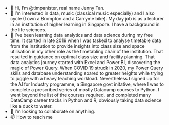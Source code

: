 - 👋 Hi, I’m @timpanister, real name Jenny Tan.
- 👀 I’m interested in data, music (classical music especially) and I also cycle (I own a Brompton and a Carryme bike). My day job is as a lecturer in an institution of higher learning in Singapore. I have a background in the life sciences.
- 🌱 I’ve been learning data analytics and data science during my free time. It started in late 2019 when I was tasked to analyse timetable data from the institution to provide insights into class size and space utilisation in my other role as the timetabling chair of the institution. That resulted in guidance on optimal class size and facility planning. That data analytics journey started with Excel and Power BI, discovering the magic of Power Query. When COVID 19 struck in 2020, my Power Query skills and database understanding soared to greater heights while trying to juggle with a heavy teaching workload. Nevertheless I signed up for the AI for Industry programme, a Singapore govt initative, where I was to complete a prescribed series of mostly Datacamp courses to Python. I went beyond the list of the courses required, and completed many DataCamp career tracks in Python and R, obviously taking data science like a duck to water. 
- 💞️ I’m looking to collaborate on anything.
- 📫 How to reach me 

<!---
timpanister/timpanister is a ✨ special ✨ repository because its `README.md` (this file) appears on your GitHub profile.
You can click the Preview link to take a look at your changes.
--->
